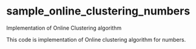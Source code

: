 # sample_online_clustering_numbers
Implementation of Online Clustering algorithm

This code is implementation of Online clustering algorithm for numbers.
